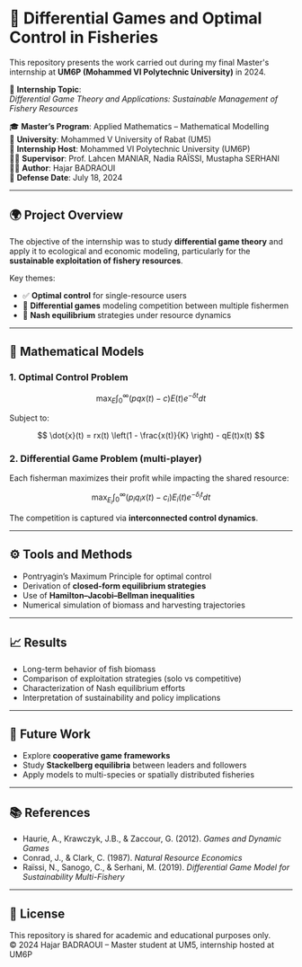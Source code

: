 # 🎣 Differential Games and Optimal Control in Fisheries

This repository presents the work carried out during my final Master's internship at **UM6P (Mohammed VI Polytechnic University)** in 2024.

📌 **Internship Topic**:  
*Differential Game Theory and Applications: Sustainable Management of Fishery Resources*

🎓 **Master’s Program**: Applied Mathematics – Mathematical Modelling  
🏫 **University**: Mohammed V University of Rabat (UM5)  
🏢 **Internship Host**: Mohammed VI Polytechnic University (UM6P)  
🧑‍🏫 **Supervisor**: Prof. Lahcen MANIAR, Nadia RAÏSSI, Mustapha SERHANI  
👩‍💻 **Author**: Hajar BADRAOUI  
📆 **Defense Date**: July 18, 2024  

---

## 🌍 Project Overview

The objective of the internship was to study **differential game theory** and apply it to ecological and economic modeling, particularly for the **sustainable exploitation of fishery resources**.

Key themes:

- ✅ **Optimal control** for single-resource users
- 🤝 **Differential games** modeling competition between multiple fishermen
- 🎯 **Nash equilibrium** strategies under resource dynamics

---

## 🧠 Mathematical Models

### 1. Optimal Control Problem

$$
\max_E \int_0^\infty (pqx(t) - c)E(t) e^{-\delta t} dt
$$

Subject to:

$$
\dot{x}(t) = rx(t) \left(1 - \frac{x(t)}{K} \right) - qE(t)x(t)
$$

### 2. Differential Game Problem (multi-player)

Each fisherman maximizes their profit while impacting the shared resource:

$$
\max_{E_i} \int_0^\infty (p_i q_i x(t) - c_i)E_i(t) e^{-\delta_i t} dt
$$

The competition is captured via **interconnected control dynamics**.

---

## ⚙️ Tools and Methods

- Pontryagin’s Maximum Principle for optimal control
- Derivation of **closed-form equilibrium strategies**
- Use of **Hamilton–Jacobi–Bellman inequalities**
- Numerical simulation of biomass and harvesting trajectories

---

## 📈 Results

- Long-term behavior of fish biomass
- Comparison of exploitation strategies (solo vs competitive)
- Characterization of Nash equilibrium efforts
- Interpretation of sustainability and policy implications

---

## 🧭 Future Work

- Explore **cooperative game frameworks**
- Study **Stackelberg equilibria** between leaders and followers
- Apply models to multi-species or spatially distributed fisheries

---

## 📚 References

- Haurie, A., Krawczyk, J.B., & Zaccour, G. (2012). *Games and Dynamic Games*  
- Conrad, J., & Clark, C. (1987). *Natural Resource Economics*  
- Raïssi, N., Sanogo, C., & Serhani, M. (2019). *Differential Game Model for Sustainability Multi-Fishery*

---

## 📎 License

This repository is shared for academic and educational purposes only.  
© 2024 Hajar BADRAOUI – Master student at UM5, internship hosted at UM6P
